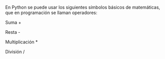 En Python se puede usar los siguientes sı́mbolos básicos de matemáticas, que en programación se llaman operadores:

 Suma                +    

 Resta               -    

 Multiplicación      *    

 División            /    

